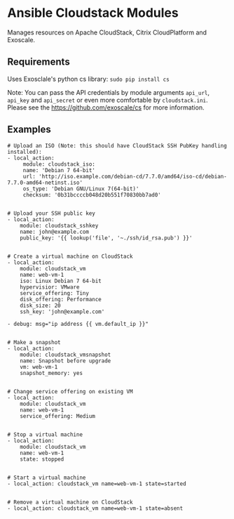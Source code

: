 Ansible Cloudstack Modules
==========================

Manages resources on Apache CloudStack, Citrix CloudPlatform and Exoscale.

Requirements
------------
Uses Exosclale's python cs library: `sudo pip install cs`

Note: You can pass the API credentials by module arguments `api_url`, `api_key` and `api_secret` or even more comfortable by `cloudstack.ini`. Please see the https://github.com/exoscale/cs for more information.


Examples
--------

```
# Upload an ISO (Note: this should have CloudStack SSH PubKey handling installed):
- local_action:
     module: cloudstack_iso:
     name: 'Debian 7 64-bit'
     url: 'http://iso.example.com/debian-cd/7.7.0/amd64/iso-cd/debian-7.7.0-amd64-netinst.iso'
     os_type: 'Debian GNU/Linux 7(64-bit)'
     checksum: '0b31bccccb048d20b551f70830bb7ad0'


# Upload your SSH public key
- local_action:
    module: cloudstack_sshkey
    name: john@example.com
    public_key: '{{ lookup('file', '~./ssh/id_rsa.pub') }}'


# Create a virtual machine on CloudStack
- local_action:
    module: cloudstack_vm
    name: web-vm-1
    iso: Linux Debian 7 64-bit
    hypervisior: VMware
    service_offering: Tiny
    disk_offering: Performance
    disk_size: 20
    ssh_key: 'john@example.com'

- debug: msg="ip address {{ vm.default_ip }}"


# Make a snapshot
- local_action:
    module: cloudstack_vmsnapshot
    name: Snapshot before upgrade
    vm: web-vm-1
    snapshot_memory: yes


# Change service offering on existing VM
- local_action:
    module: cloudstack_vm
    name: web-vm-1
    service_offering: Medium


# Stop a virtual machine
- local_action:
    module: cloudstack_vm
    name: web-vm-1
    state: stopped


# Start a virtual machine
- local_action: cloudstack_vm name=web-vm-1 state=started


# Remove a virtual machine on CloudStack
- local_action: cloudstack_vm name=web-vm-1 state=absent
```
